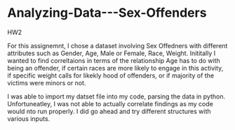 # Analyzing-Data---Sex-Offenders
HW2

For this assignemnt, I chose a dataset involving Sex Offedners with different attributes such as Gender, Age, Male or Female, Race, Weight.  Inititally I wanted to find correltaions in terms of the relationship Age has to do with being an offender, if certain races are more likely to engage in this activity, if specific weight calls for likekly hood of offenders, or if majority of the victims were minors or not. 

I was able to import my datset file into my code, parsing the data in python. Unfortuneatley, I was not able to actually correlate findings as my code would nto run properly. I did go ahead and try different structures with various inputs.
